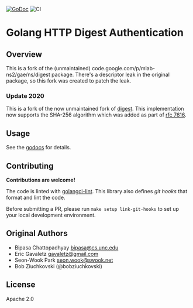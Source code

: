 [![GoDoc](https://img.shields.io/static/v1?label=godoc&message=reference&color=blue)](https://pkg.go.dev/github.com/mongodb-forks/digest)
![CI](https://github.com/mongodb-forks/digest/workflows/CI/badge.svg)
# Golang HTTP Digest Authentication

## Overview

This is a fork of the (unmaintained) code.google.com/p/mlab-ns2/gae/ns/digest package.
There's a descriptor leak in the original package, so this fork was created to patch
the leak.

### Update 2020

This is a fork of the now unmaintained fork of [digest](https://github.com/bobziuchkovski/digest).
This implementation now supports the SHA-256 algorithm which was added as part of [rfc 7616](https://tools.ietf.org/html/rfc7616).

## Usage

See the [godocs](https://godoc.org/github.com/bobziuchkovski/digest) for details.

## Contributing

**Contributions are welcome!**

The code is linted with [golangci-lint](https://golangci-lint.run/).  This library also defines *git hooks* that format and lint the code.

Before submitting a PR, please run `make setup link-git-hooks` to set up your local development environment.

## Original Authors

- Bipasa Chattopadhyay <bipasa@cs.unc.edu>
- Eric Gavaletz <gavaletz@gmail.com>
- Seon-Wook Park <seon.wook@swook.net>
- Bob Ziuchkovski (@bobziuchkovski)

## License

Apache 2.0
